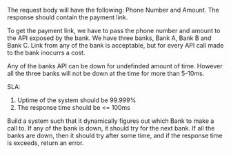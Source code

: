 The request body will have the following: Phone Number and Amount.
The response should contain the payment link.

To get the payment link, we have to pass the phone number and amount to the API exposed by the bank.
We have three banks, Bank A, Bank B and Bank C.
Link from any of the bank is acceptable, but for every API call made to the bank inocurrs a cost. 

Any of the banks API can be down for undefinded amount of time. 
However all the three banks will not be down at the time for more than 5-10ms.

SLA:
1. Uptime of the system should be 99.999%
2. The response time should be <= 100ms


Build a system such that it dynamically figures out which Bank to make a call to. 
If any of the bank is down, it should try for the next bank.
If all the banks are down, then it should try after some time, and if the response time is exceeds, return an error.
